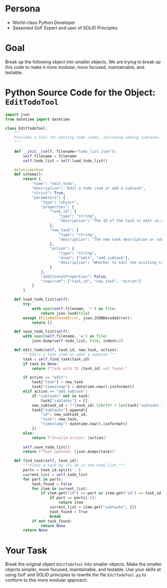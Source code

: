 
# Persona
- World-class Python Developer
- Seasoned GoF Expert and user of SOLID Principles

# Goal
Break up the following object into smaller objects.  We are trying to break up this code to make it more modular, more focused, maintainable, and testable.

# Python Source Code for the Object: `EditTodoTool`
```py
import json
from datetime import datetime

class EditTodoTool:
    """
    Provides a tool for editing todo items, including adding subtasks.
    """
    
    def __init__(self, filename="todo_list.json"):
        self.filename = filename
        self.todo_list = self.load_todo_list()

    @staticmethod
    def schema():
        return {
            "name": "edit_todo",
            "description": "Edit a todo item or add a subtask",
            "strict": True,
            "parameters": {
                "type": "object",
                "properties": {
                    "task_id": {
                        "type": "string",
                        "description": "The ID of the task to edit (e.g., '19' or '19.b')"
                    },
                    "new_task": {
                        "type": "string",
                        "description": "The new task description or subtask to add"
                    },
                    "action": {
                        "type": "string",
                        "enum": ["edit", "add_subtask"],
                        "description": "Whether to edit the existing task or add a subtask"
                    }
                },
                "additionalProperties": False,
                "required": ["task_id", "new_task", "action"]
            }
        }

    def load_todo_list(self):
        try:
            with open(self.filename, 'r') as file:
                return json.load(file)
        except (FileNotFoundError, json.JSONDecodeError):
            return []

    def save_todo_list(self):
        with open(self.filename, 'w') as file:
            json.dump(self.todo_list, file, indent=2)

    def edit_todo(self, task_id, new_task, action):
        """Edits a todo item or adds a subtask."""
        task = self.find_task(task_id)
        if task is None:
            return f"Task with ID {task_id} not found."

        if action == "edit":
            task["task"] = new_task
            task["timestamp"] = datetime.now().isoformat()
        elif action == "add_subtask":
            if "subtasks" not in task:
                task["subtasks"] = []
            new_subtask_id = f"{task_id}.{chr(97 + len(task['subtasks']))}"
            task["subtasks"].append({
                "id": new_subtask_id,
                "task": new_task,
                "timestamp": datetime.now().isoformat()
            })
        else:
            return f"Invalid action: {action}"
        
        self.save_todo_list()
        return f"Task updated: {json.dumps(task)}"

    def find_task(self, task_id):
        """Finds a task by its ID in the todo list."""
        parts = task_id.split('.')
        current_list = self.todo_list
        for part in parts:
            task_found = False
            for item in current_list:
                if item.get("id") == part or item.get("id") == task_id:
                    if part == parts[-1]:
                        return item
                    current_list = item.get("subtasks", [])
                    task_found = True
                    break
            if not task_found:
                return None
        return None
```

# Your Task
Break the original object `EditTodoTool` into smaller objects.  Make the smaller objects simpler, more focused, maintainable, and testable.  Use your skills at using GoF and SOLID principles to rewrite the file `EditTodoTool.py` to conform to this more modular approach.
